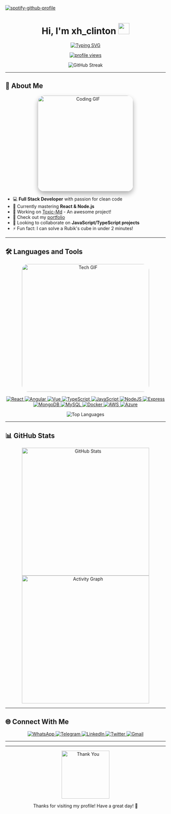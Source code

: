 [![spotify-github-profile](https://spotify-github-profile.kittinanx.com/api/view?uid=31rimfksjcwzpagkjkhhw2vcpj4u&cover_image=true&theme=compact&show_offline=false&background_color=121212&interchange=false)](https://spotify-github-profile.kittinanx.com/api/view?uid=31rimfksjcwzpagkjkhhw2vcpj4u&redirect=true)

<h1 align="center"><b>Hi, I'm xh_clinton</b> <img src="https://media.giphy.com/media/hvRJCLFzcasrR4ia7z/giphy.gif" width="35"></h1>

<p align="center">
  <a href="https://github.com/DenverCoder1/readme-typing-svg">
    <img src="https://readme-typing-svg.herokuapp.com?font=Time+New+Roman&color=cyan&size=25&center=true&vCenter=true&width=600&height=100&lines=How+Are+You+:)..&hearts;++;IT+Student,;My+Hobby+Is+Coding,;Active+Learner/Researcher,;Love+to+learn+new+things..<3" alt="Typing SVG" />
  </a>
</p>

<p align="center">
  <a href="https://github.com/xhclintohn">
    <img src="https://komarev.com/ghpvc/?username=xhclintohn&label=Profile%20views&color=0e75b6&style=flat" alt="profile views"/>
  </a>
</p>

<div align="center">
  <img src="https://github-readme-streak-stats.herokuapp.com/?user=xhclintohn&theme=dark&hide_border=true&background=0D1117&stroke=53b14f&ring=53b14f&fire=53b14f&currStreakLabel=53b14f" alt="GitHub Streak" />
</div>

---

## 🚀 About Me

<div align="center">
  <img src="https://media.giphy.com/media/L1R1tvI9svkIWwpVYr/giphy.gif" width="300" alt="Coding GIF" style="border-radius: 20px; box-shadow: 0 8px 16px rgba(0,0,0,0.3);"/>
</div>

- 💻 **Full Stack Developer** with passion for clean code
- 🌱 Currently mastering **React & Node.js**
- 💫 Working on [Toxic-Md](https://github.com/xhclintohn/Toxic-MD) - An awesome project!
- 📄 Check out my [portfolio](https://github.com/xhclintohn?tab=repositories)
- 👯 Looking to collaborate on **JavaScript/TypeScript projects**
- ⚡ Fun fact: I can solve a Rubik's cube in under 2 minutes!

---

## 🛠️ Languages and Tools

<div align="center">
  <img src="https://media.giphy.com/media/coxQHKASG60HrHtvkt/giphy.gif" width="400" alt="Tech GIF" style="border-radius: 20px;"/>
</div>

<p align="center">
  <!-- Frontend -->
  <a href="https://reactjs.org/" target="_blank"> 
    <img src="https://img.shields.io/badge/React-20232A?style=for-the-badge&logo=react&logoColor=61DAFB" alt="React"/>
  </a>
  <a href="https://angular.io" target="_blank"> 
    <img src="https://img.shields.io/badge/Angular-DD0031?style=for-the-badge&logo=angular&logoColor=white" alt="Angular"/>
  </a>
  <a href="https://vuejs.org/" target="_blank"> 
    <img src="https://img.shields.io/badge/Vue.js-35495E?style=for-the-badge&logo=vue.js&logoColor=4FC08D" alt="Vue"/>
  </a>
  <a href="https://www.typescriptlang.org/" target="_blank"> 
    <img src="https://img.shields.io/badge/TypeScript-007ACC?style=for-the-badge&logo=typescript&logoColor=white" alt="TypeScript"/>
  </a>
  <a href="https://developer.mozilla.org/en-US/docs/Web/JavaScript" target="_blank"> 
    <img src="https://img.shields.io/badge/JavaScript-F7DF1E?style=for-the-badge&logo=javascript&logoColor=black" alt="JavaScript"/>
  </a>
  
  <!-- Backend -->
  <a href="https://nodejs.org" target="_blank"> 
    <img src="https://img.shields.io/badge/Node.js-339933?style=for-the-badge&logo=nodedotjs&logoColor=white" alt="NodeJS"/>
  </a>
  <a href="https://expressjs.com" target="_blank"> 
    <img src="https://img.shields.io/badge/Express.js-000000?style=for-the-badge&logo=express&logoColor=white" alt="Express"/>
  </a>
  <a href="https://www.mongodb.com/" target="_blank"> 
    <img src="https://img.shields.io/badge/MongoDB-4EA94B?style=for-the-badge&logo=mongodb&logoColor=white" alt="MongoDB"/>
  </a>
  <a href="https://www.mysql.com/" target="_blank"> 
    <img src="https://img.shields.io/badge/MySQL-005C84?style=for-the-badge&logo=mysql&logoColor=white" alt="MySQL"/>
  </a>
  
  <!-- DevOps -->
  <a href="https://www.docker.com/" target="_blank"> 
    <img src="https://img.shields.io/badge/Docker-2CA5E0?style=for-the-badge&logo=docker&logoColor=white" alt="Docker"/>
  </a>
  <a href="https://aws.amazon.com" target="_blank"> 
    <img src="https://img.shields.io/badge/Amazon_AWS-FF9900?style=for-the-badge&logo=amazonaws&logoColor=white" alt="AWS"/>
  </a>
  <a href="https://azure.microsoft.com/" target="_blank"> 
    <img src="https://img.shields.io/badge/Microsoft_Azure-0089D6?style=for-the-badge&logo=microsoft-azure&logoColor=white" alt="Azure"/>
  </a>
</p>

<div align="center">
  <img src="https://github-readme-stats.vercel.app/api/top-langs/?username=xhclintohn&layout=compact&theme=dark&hide_border=true&bg_color=0D1117&title_color=53b14f&text_color=FFF" alt="Top Languages" />
</div>

---

## 📊 GitHub Stats

<div align="center">
  <img src="https://github-readme-stats.vercel.app/api?username=xhclintohn&show_icons=true&theme=dark&hide_border=true&bg_color=0D1117&title_color=53b14f&icon_color=53b14f&text_color=FFF" alt="GitHub Stats" width="400"/>
  <img src="https://github-readme-activity-graph.vercel.app/graph?username=xhclintohn&theme=react-dark&bg_color=0D1117&hide_border=true&color=53b14f&line=53b14f&point=FFFFFF" alt="Activity Graph" width="400"/>
</div>

---

## 🌐 Connect With Me

<p align="center">
  <a href="https://wa.me/254735342808" target="_blank">
    <img src="https://img.shields.io/badge/WhatsApp-25D366?style=for-the-badge&logo=whatsapp&logoColor=white" alt="WhatsApp"/>
  </a>
  <a href="https://t.me/xhclinv" target="_blank">
    <img src="https://img.shields.io/badge/Telegram-2CA5E0?style=for-the-badge&logo=telegram&logoColor=white" alt="Telegram"/>
  </a>
  <a href="https://www.linkedin.com/in/m-xh_clinton-6839552a2/" target="_blank">
    <img src="https://img.shields.io/badge/LinkedIn-0077B5?style=for-the-badge&logo=linkedin&logoColor=white" alt="LinkedIn"/>
  </a>
  <a href="https://twitter.com/xh_clinton" target="_blank">
    <img src="https://img.shields.io/badge/Twitter-1DA1F2?style=for-the-badge&logo=twitter&logoColor=white" alt="Twitter"/>
  </a>
  <a href="mailto:xhclinton@gmail.com" target="_blank">
    <img src="https://img.shields.io/badge/Gmail-D14836?style=for-the-badge&logo=gmail&logoColor=white" alt="Gmail"/>
  </a>
</p>

---


---

<div align="center">
  <img src="https://media.giphy.com/media/ZCN6F3FAkwsyOGU2RS/giphy.gif" width="150" alt="Thank You"/>
  <p>Thanks for visiting my profile! Have a great day! 🙂</p>
</div>